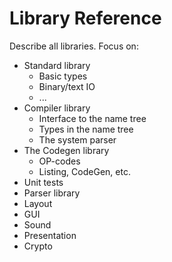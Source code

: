 Library Reference
=================

Describe all libraries. Focus on:
- Standard library
  - Basic types
  - Binary/text IO
  - ...
- Compiler library
  - Interface to the name tree
  - Types in the name tree
  - The system parser
- The Codegen library
  - OP-codes
  - Listing, CodeGen, etc.
- Unit tests
- Parser library
- Layout
- GUI
- Sound
- Presentation
- Crypto

